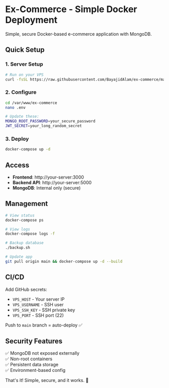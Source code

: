 # Ex-Commerce - Simple Docker Deployment

Simple, secure Docker-based e-commerce application with MongoDB.

## Quick Setup

### 1. Server Setup
```bash
# Run on your VPS
curl -fsSL https://raw.githubusercontent.com/BayajidAlam/ex-commerce/main/deployment/setup-vps.sh | bash
```

### 2. Configure
```bash
cd /var/www/ex-commerce
nano .env

# Update these:
MONGO_ROOT_PASSWORD=your_secure_password
JWT_SECRET=your_long_random_secret
```

### 3. Deploy
```bash
docker-compose up -d
```

## Access
- **Frontend**: http://your-server:3000
- **Backend API**: http://your-server:5000
- **MongoDB**: Internal only (secure)

## Management
```bash
# View status
docker-compose ps

# View logs
docker-compose logs -f

# Backup database
./backup.sh

# Update app
git pull origin main && docker-compose up -d --build
```

## CI/CD
Add GitHub secrets:
- `VPS_HOST` - Your server IP
- `VPS_USERNAME` - SSH user
- `VPS_SSH_KEY` - SSH private key
- `VPS_PORT` - SSH port (22)

Push to `main` branch = auto-deploy ✅

## Security Features
✅ MongoDB not exposed externally  
✅ Non-root containers  
✅ Persistent data storage  
✅ Environment-based config  

That's it! Simple, secure, and it works. 🚀
